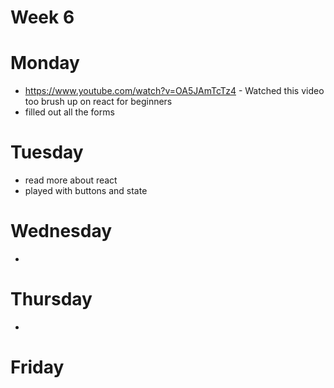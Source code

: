 # Week 6

# Monday

- https://www.youtube.com/watch?v=OA5JAmTcTz4 - Watched this video too brush up on react for beginners
- filled out all the forms

# Tuesday

- read more about react
- played with buttons and state

# Wednesday

-

# Thursday

-

# Friday
